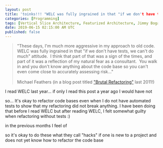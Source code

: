 ```yaml
---
layout: post
title: 'toinks!!! "WELC was fully ingrained in that "if we don't have tests, we can't do much" attitude."'
categories: [Programming]
tags: [Vertical Slice Architecture, Featurized Architecture, Jimmy Bogard, Matthias Käppler]
date: 2019-06-15 02:15:00 AM UTC
published: false
---
```


<!-- June 15, 2019 10:15:00 AM Philippine Time -->


> "These days, I'm much more aggressive in my approach to old code.  WELC was fully ingrained in that "if we don't have tests, we can't do much" attitude.  I think that part of that was a sign of the times, and part of it was a reflection of my natural fear as a consultant.  You walk in and you don't know anything about the code base so you can't even come close to accurately assessing risk..."
<br /><br />
Michael Feathers (in a blog post titled ["Brutal Refactoring"](https://michaelfeathers.typepad.com/michael_feathers_blog/2011/03/brutal-refactoring.html) last 2011!)



<!--more-->


I read WELC last year... if only I read this post a year ago I would have not 


so... It's okay to refactor code bases even when I do not have automated tests to show that my refactoring did not break anything. I have been doing that before I read WELC but after reading WELC, I felt somewhat guilty when refactoring without tests :)

in the previous months I feel of




so it's okay to do these what they call "hacks" if one is new to a project and does not yet know how to refactor the code base